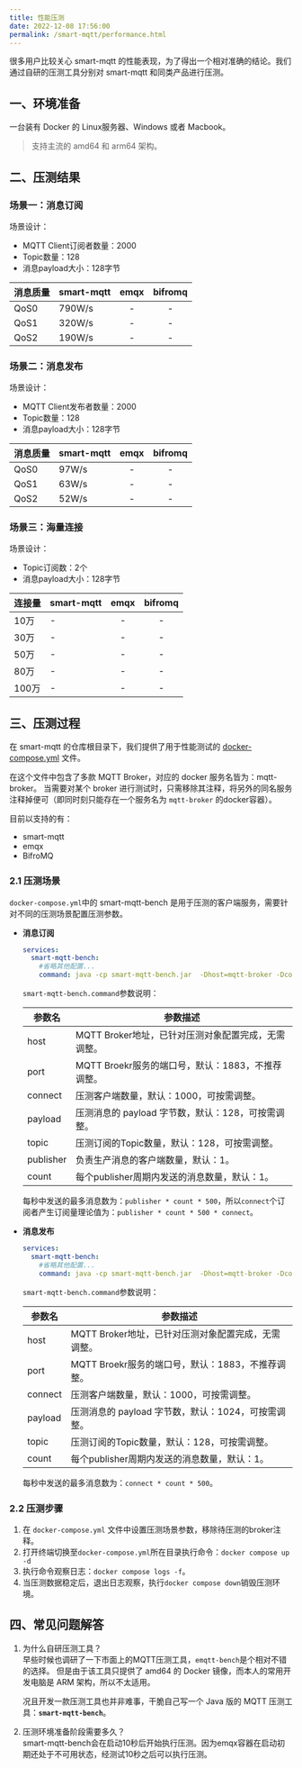 ```yaml
---
title: 性能压测
date: 2022-12-08 17:56:00
permalink: /smart-mqtt/performance.html
---
```


很多用户比较关心 smart-mqtt 的性能表现，为了得出一个相对准确的结论。我们通过自研的压测工具分别对 smart-mqtt 和同类产品进行压测。


## 一、环境准备
一台装有 Docker 的 Linux服务器、Windows 或者 Macbook。
> 支持主流的 amd64 和 arm64 架构。

## 二、压测结果
### 场景一：消息订阅
场景设计：
- MQTT Client订阅者数量：2000
- Topic数量：128
- 消息payload大小：128字节


| 消息质量 | smart-mqtt | emqx  | bifromq  |
|------|------------|:-----:|:--------:|
| QoS0 | 790W/s     |   -   |    -     |
| QoS1 | 320W/s     |  -   |    -     |
| QoS2 | 190W/s     |  -   |    -     |

### 场景二：消息发布
场景设计：
- MQTT Client发布者数量：2000
- Topic数量：128
- 消息payload大小：128字节

| 消息质量 | smart-mqtt |emqx  | bifromq  |
|------|------------|:-----:|:--------:|
| QoS0 | 97W/s      |  -   |    -     |
| QoS1 | 63W/s      |  -   |    -     |
| QoS2 | 52W/s      |  -   |    -     |

### 场景三：海量连接
场景设计：
- Topic订阅数：2个
- 消息payload大小：128字节


| 连接量  | smart-mqtt |emqx  | bifromq  |
|------|------------|:-----:|:--------:|
| 10万  | -          |  -   |    -     |
| 30万  | -          |  -   |    -     |
| 50万  | -          |  -   |    -     |
| 80万  | -          |  -   |    -     |
| 100万 | -          |  -   |    -     |

## 三、压测过程
在 smart-mqtt 的仓库根目录下，我们提供了用于性能测试的 [docker-compose.yml](https://gitee.com/smartboot/smart-mqtt/blob/master/docker-compose.yml) 文件。

在这个文件中包含了多款 MQTT Broker，对应的 docker 服务名皆为：mqtt-broker。
当需要对某个 broker 进行测试时，只需移除其注释，将另外的同名服务注释掉便可（即同时刻只能存在一个服务名为 `mqtt-broker` 的docker容器）。

目前以支持的有：
- smart-mqtt
- emqx
- BifroMQ

### 2.1 压测场景
`docker-compose.yml`中的 smart-mqtt-bench 是用于压测的客户端服务，需要针对不同的压测场景配置压测参数。

- **消息订阅**
    ```yaml
    services:
      smart-mqtt-bench:
        #省略其他配置...
        command: java -cp smart-mqtt-bench.jar  -Dhost=mqtt-broker -Dconnect=2000 -Dqos=2 -Dpublisher=10 -Dcount=1 -Dpayload=128 org.smartboot.bench.mqtt.Subscribe
    ```
    `smart-mqtt-bench.command`参数说明：
    
    |参数名| 参数描述                             |
    |---|----------------------------------|
    |host| MQTT Broker地址，已针对压测对象配置完成，无需调整。  |
    |port| MQTT Broekr服务的端口号，默认：1883，不推荐调整。 |
    |connect| 压测客户端数量，默认：1000，可按需调整。           |
    |payload| 压测消息的 payload 字节数，默认：128，可按需调整。  |
    |topic| 压测订阅的Topic数量，默认：128，可按需调整。       |
    |publisher| 负责生产消息的客户端数量，默认：1。               |
    |count| 每个publisher周期内发送的消息数量，默认：1。      |
    每秒中发送的最多消息数为：`publisher * count * 500`，所以`connect`个订阅者产生订阅量理论值为：`publisher * count * 500 * connect`。

- **消息发布**

    ```yaml
    services:
      smart-mqtt-bench:
        #省略其他配置...
        command: java -cp smart-mqtt-bench.jar  -Dhost=mqtt-broker -Dconnect=2000 -Dqos=0 -Dcount=10 -Dpayload=128 org.smartboot.bench.mqtt.Publish
    ```
    `smart-mqtt-bench.command`参数说明：
    
    |参数名| 参数描述                             |
    |---|----------------------------------|
    |host| MQTT Broker地址，已针对压测对象配置完成，无需调整。  |
    |port| MQTT Broekr服务的端口号，默认：1883，不推荐调整。 |
    |connect| 压测客户端数量，默认：1000，可按需调整。           |
    |payload| 压测消息的 payload 字节数，默认：1024，可按需调整。 |
    |topic| 压测订阅的Topic数量，默认：128，可按需调整。       |
    |count| 每个publisher周期内发送的消息数量，默认：1。      |
    每秒中发送的最多消息数为：`connect * count * 500`。

### 2.2 压测步骤
1. 在 `docker-compose.yml` 文件中设置压测场景参数，移除待压测的broker注释。
2. 打开终端切换至`docker-compose.yml`所在目录执行命令：`docker compose up -d`
3. 执行命令观察日志：`docker compose logs -f`。
4. 当压测数据稳定后，退出日志观察，执行`docker compose down`销毁压测环境。

## 四、常见问题解答
1. 为什么自研压测工具？   
   早些时候也调研了一下市面上的MQTT压测工具，`emqtt-bench`是个相对不错的选择。
   但是由于该工具只提供了 amd64 的 Docker 镜像，而本人的常用开发电脑是 ARM 架构，所以不太适用。

    况且开发一款压测工具也并非难事，干脆自己写一个 Java 版的 MQTT 压测工具：**`smart-mqtt-bench`**。
2. 压测环境准备阶段需要多久？    
    smart-mqtt-bench会在启动10秒后开始执行压测。因为emqx容器在启动初期还处于不可用状态，经测试10秒之后可以执行压测。